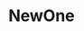 ---
schema: default
title: NewOne
organization: PDOK
notes: New testing environment
resources:
  - name: New resource
    url: willemvanopstal.nl
    format: gml
license: ''
category:
  - Elevation
  - Pointcloud
  - Education
---